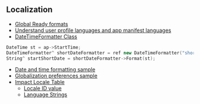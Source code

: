 ## Localization
* [Global Ready formats](https://docs.microsoft.com/en-us/windows/uwp/design/globalizing/use-global-ready-formats)
* [Understand user profile languages and app manifest languages](https://docs.microsoft.com/en-us/windows/uwp/design/globalizing/manage-language-and-region)
* [DateTimeFormatter Class](https://docs.microsoft.com/en-us/uwp/api/windows.globalization.datetimeformatting.datetimeformatter)
```c++
DateTime st = ap->StartTime;
DateTimeFormatter^ shortDateFormatter = ref new DateTimeFormatter("shortdate", GlobalizationPreferences::Languages);
String^ startShortDate = shortDateFormatter->Format(st);
```
* [Date and time formatting sample](https://github.com/Microsoft/Windows-universal-samples/tree/master/Samples/DateTimeFormatting)
* [Globalization preferences sample](https://github.com/Microsoft/Windows-universal-samples/tree/master/Samples/GlobalizationPreferences)
* [Impact Locale Table](https://www.science.co.il/language/Locale-codes.php)
    * [Locale ID value](https://msdn.microsoft.com/en-us/library/ms912047(v=winembedded.10).aspx)
    * [Language Strings](https://msdn.microsoft.com/en-us/library/39cwe7zf.aspx?f=255&MSPPError=-2147217396)
